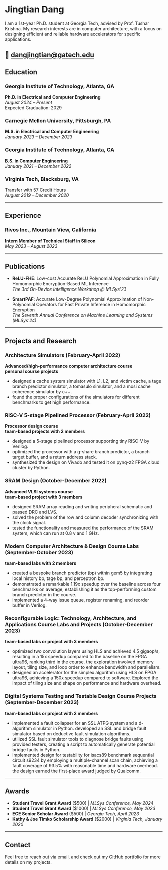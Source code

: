 # Jingtian Dang
I am a 1st-year Ph.D. student at Georgia Tech, advised by  Prof. Tushar Krishna. My research interests are in computer architecture, with a focus on designing efficient and reliable hardware accelerators for specific applications.

📧 [dangjingtian@gatech.edu](mailto:dangjingtian@gatech.edu)  
---

## Education

### Georgia Institute of Technology, Atlanta, GA
**Ph.D. in Electrical and Computer Engineering**  
_August 2024 – Present_  
Expected Graduation: 2029  

### Carnegie Mellon University, Pittsburgh, PA
**M.S. in Electrical and Computer Engineering**  
_January 2023 – December 2023_  

### Georgia Institute of Technology, Atlanta, GA
**B.S. in Computer Engineering**  
_January 2021 – December 2022_  
 
### Virginia Tech, Blacksburg, VA
Transfer with 57 Credit Hours  
_August 2019 – December 2020_  

---

## Experience

### Rivos Inc., Mountain View, California  
**Intern Member of Technical Staff in Silicon**  
_May 2023 – August 2023_

---

## Publications

- **ReLU-FHE**: Low-cost Accurate ReLU Polynomial Approximation in Fully Homomorphic Encryption-Based ML Inference  
  _The 3rd On-Device Intelligence Workshop @ MLSys'23_  

- **SmartPAF**: Accurate Low-Degree Polynomial Approximation of Non-Polynomial Operators for Fast Private Inference in Homomorphic Encryption  
  _The Seventh Annual Conference on Machine Learning and Systems (MLSys'24)_

---

## Projects and Research

### Architecture Simulators (February-April 2022)  
**Advanced/high-performance computer architecture course**  
**personal course projects**  
- designed a cache system simulator with L1, L2, and victim cache, a tage branch predictor simulator, a tomasulo simulator, and a mosi cache coherence simulator by c++.  
- found the proper configurations of the simulators for different benchmarks to get high performance.  

### RISC-V 5-stage Pipelined Processor (February-April 2022)  
**Processor design course**  
**team-based projects with 2 members**  
- designed a 5-stage pipelined processor supporting tiny RISC-V by Verilog.  
- optimized the processor with a g-share branch predictor, a branch target buffer, and a return address stack.  
- synthesized the design on Vivado and tested it on pynq-z2 FPGA cloud cluster by Python.  

### SRAM Design (October-December 2022)  
**Advanced VLSI systems course**  
**team-based project with 3 members**  
- designed SRAM array reading and writing peripheral schematic and passed DRC and LVS.  
- solved the problem of the row and column decoder synchronizing with the clock signal.  
- tested the functionality and measured the performance of the SRAM system, which can run at 0.8 v and 1 GHz.  

### Modern Computer Architecture & Design Course Labs (September-October 2023)  
**team-based labs with 2 members**  
- created a bespoke branch predictor (bp) within gem5 by integrating local history bp, tage bp, and perceptron bp.  
- demonstrated a remarkable 1.19x speedup over the baseline across four benchmarks on average, establishing it as the top-performing custom branch predictor in the course.  
- implemented a 4-way issue queue, register renaming, and reorder buffer in Verilog.  

### Reconfigurable Logic: Technology, Architecture, and Applications Course Labs and Projects (October-December 2023)  
**team-based labs or project with 3 members**  
- optimized two convolution layers using HLS and achieved 4.5 gigaop/s, resulting in a 15x speedup compared to the baseline on the FPGA ultra96, ranking third in the course. the exploration involved memory layout, tiling size, and loop order to enhance bandwidth and parallelism.  
- designed an accelerator for the simplex algorithm using HLS on FPGA ultra96, achieving a 150x speedup compared to software. Explored the impact of tiling size and shape on performance and hardware overhead.  

### Digital Systems Testing and Testable Design Course Projects (September-December 2023)  
**team-based labs or project with 2 members**  
- implemented a fault collapser for an SSL ATPG system and a d-algorithm simulator in Python. developed an SSL and bridge fault simulator based on deductive fault simulation algorithms.  
- utilized SSL fault simulator tools to diagnose bridge faults using provided testers, creating a script to automatically generate potential bridge faults in Python.  
- implemented design for testability for isacs89 benchmark sequential circuit s9234 by employing a multiple-channel scan chain, achieving a fault coverage of 93.5% with reasonable time and hardware overhead. the design earned the first-place award judged by Qualcomm.  

---

## Awards

- **Student Travel Grant Award** ($500) | _MLSys Conference, May 2024_  
- **Student Travel Grant Award** ($1000) | _MLSys Conference, May 2023_  
- **ECE Senior Scholar Award** ($500) | _Georgia Tech, April 2023_  
- **Kathy & Joe Timko Scholarship Award** ($2000) | _Virginia Tech, January 2020_

---

## Contact

Feel free to reach out via email, and check out my GitHub portfolio for more details on my projects.

